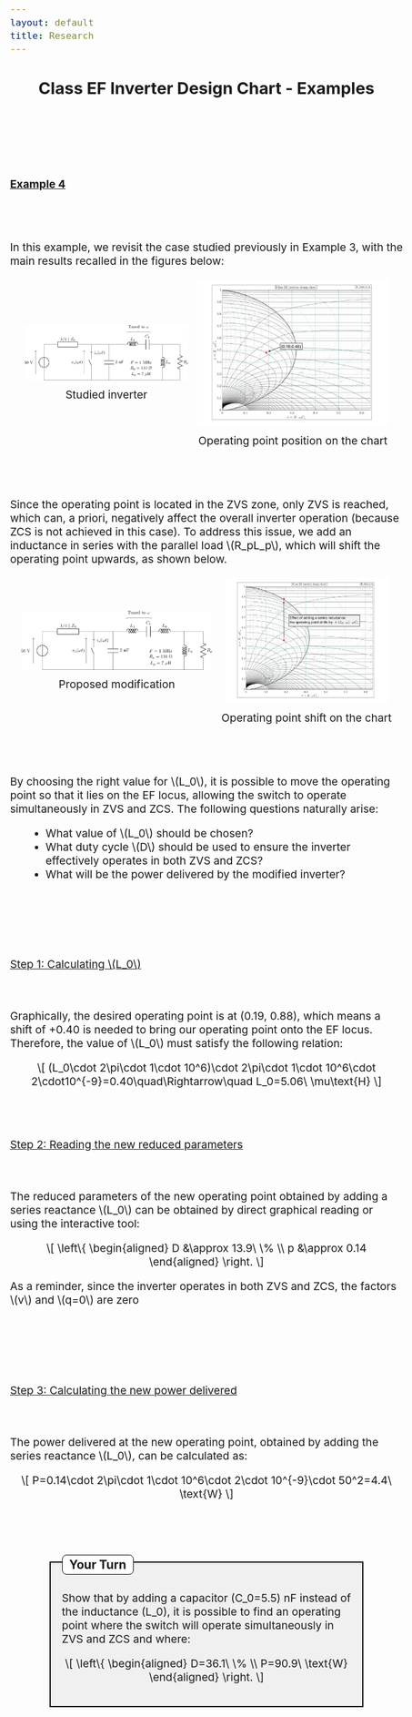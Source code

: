 ```yaml
---
layout: default
title: Research
---
```


<!-- Main title (Markdown or HTML possible) -->
<h2 style="text-align: center;">Class EF Inverter Design Chart - Examples</h2>

<script src="https://polyfill.io/v3/polyfill.min.js?features=es6"></script>
<script id="MathJax-script" async
        src="https://cdn.jsdelivr.net/npm/mathjax@3/es5/tex-mml-chtml.js">
</script>

<style>
  body {
    font-size: 1.2rem; /* or 18px, or 120% */
  }

  .encadre-gris {
    background-color: #f0f0f0;
    padding: 30px 20px 20px 20px;
    width: 80%;
    box-sizing: border-box;
    border: 2px solid #000;
    position: relative;
    margin: 40px auto; /* centré horizontalement */
  }

  .titre-integré {
    position: absolute;
    top: -14px;
    left: 20px;
    background-color: white;
    padding: 4px 12px;
    font-weight: bold;
    border: 1px solid #000;
    border-radius: 8px;
    font-size: 1.1em;
  }
</style>





<br><br><br><br>

<p><u><b>Example 4</b></u></p>
<br><br>
<p>In this example, we revisit the case studied previously in Example 3, with the main results recalled in the figures below:</p>
<div style="display: flex; justify-content: center; align-items: center; gap: 16px; margin: 20px 0;">
    <figure style="margin: 0; padding: 0; text-align: center;">
    <img src="/assets/img/EF_example/example_EF_circuit_3_p.svg" alt="Example_3_circuit" style="width: 30vw; max-width: 100%; height: auto;">
    <figcaption style="margin-top: 8px;">Studied inverter</figcaption>
  </figure>
  <figure style="margin: 0; padding: 0; text-align: center;">
    <img src="/assets/img/EF_example/EF_example_chart_3.svg" alt="Example_3_chart" style="width: 35vw; max-width: 100%; height: auto;">
    <figcaption style="margin-top: 8px;">Operating point position on the chart</figcaption>
  </figure>
</div>
<br><br>
<p>Since the operating point is located in the ZVS zone, only ZVS is reached, which can, a priori, negatively affect the overall inverter operation (because ZCS is not achieved in this case). To address this issue, we add an inductance in series with the parallel load \(R_pL_p\), which will shift the operating point upwards, as shown below.</p>
<div style="display: flex; justify-content: center; align-items: center; gap: 16px; margin: 20px 0;">
    <figure style="margin: 0; padding: 0; text-align: center;">
    <img src="/assets/img/EF_example/example_EF_circuit_4_L.svg" alt="Example_4_circuit_L" style="width: 35vw; max-width: 100%; height: auto;">
    <figcaption style="margin-top: 8px;">Proposed modification</figcaption>
  </figure>
  <figure style="margin: 0; padding: 0; text-align: center;">
        <img src="/assets/img/EF_example/EF_example_chart_4_L.svg" alt="Example_4_chart_L" style="width: 30vw; max-width: 100%; height: auto;">
    <figcaption style="margin-top: 8px;">Operating point shift on the chart</figcaption>
  </figure>
</div>
<br><br>
<p>By choosing the right value for \(L_0\), it is possible to move the operating point so that it lies on the EF locus, allowing the switch to operate simultaneously in ZVS and ZCS. The following questions naturally arise:</p>
<ul style="margin-left: 30px;">
  <li>What value of \(L_0\) should be chosen?</li>
  <li>What duty cycle \(D\) should be used to ensure the inverter effectively operates in both ZVS and ZCS?</li>
  <li>What will be the power delivered by the modified inverter?</li>
</ul>
<br><br><br><br>
<p><u>Step 1: Calculating \(L_0\)</u></p>
<br><br>
Graphically, the desired operating point is at (0.19, 0.88), which means a shift of +0.40 is needed to bring our operating point onto the EF locus. Therefore, the value of \(L_0\) must satisfy the following relation:
<p style="text-align: center;">
  \[
        (L_0\cdot 2\pi\cdot 1\cdot 10^6)\cdot 2\pi\cdot 1\cdot 10^6\cdot 2\cdot10^{-9}=0.40\quad\Rightarrow\quad L_0=5.06\ \mu\text{H}
\]
</p>
<br><br>
<p><u>Step 2: Reading the new reduced parameters</u></p>
<br><br>
The reduced parameters of the new operating point obtained by adding a series reactance \(L_0\) can be obtained by direct graphical reading or using the interactive tool:
<p style="text-align: center;">
  \[
\left\{
\begin{aligned}
D &\approx 13.9\ \%  \\
p &\approx 0.14
\end{aligned}
\right.
\]
</p>
<p>As a reminder, since the inverter operates in both ZVS and ZCS, the factors \(v\) and \(q=0\) are zero</p>
<br><br><br><br>
<p><u>Step 3: Calculating the new power delivered</u></p>
<br><br>
The power delivered at the new operating point, obtained by adding the series reactance \(L_0\), can be calculated as:
<p style="text-align: center;">
  \[
P=0.14\cdot 2\pi\cdot 1\cdot 10^6\cdot 2\cdot 10^{-9}\cdot 50^2=4.4\ \text{W}
\]
</p>
<br><br>
<div class="encadre-gris">
  <div class="titre-integré">Your Turn</div>

  Show that by adding a capacitor \(C_0=5.5\) nF instead of the inductance \(L_0\), it is possible to find an operating point where the switch will operate simultaneously in ZVS and ZCS and where:

  <p style="text-align: center;">
    \[
    \left\{
    \begin{aligned}
    D=36.1\ \%  \\
    P=90.9\ \text{W}
    \end{aligned}
    \right.
    \]
  </p>
</div>



        
<!-- ================================= -->
<!-- MATHJAX LOADING FOR MATH -->
<!-- (place in the layout if you want globally) -->
<!-- ================================= -->
<script type="text/javascript" id="MathJax-script" async
  src="https://cdn.jsdelivr.net/npm/mathjax@3/es5/tex-mml-chtml.js">
</script>
